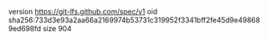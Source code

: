 version https://git-lfs.github.com/spec/v1
oid sha256:733d3e93a2aa66a2169974b53731c319952f3341bff2fe45d9e498689ed698fd
size 904
